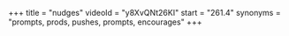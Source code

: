 +++
title = "nudges"
videoId = "y8XvQNt26KI"
start = "261.4"
synonyms = "prompts, prods, pushes, prompts, encourages"
+++

